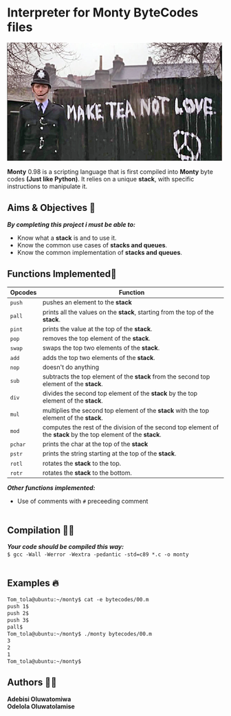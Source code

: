 #   Interpreter for Monty ByteCodes files
![stack_project](./stack_project.jpg)

**Monty** 0.98 is a scripting language that is first compiled into **Monty** byte codes **(Just like Python)**. It relies on a unique **stack**, with specific instructions to manipulate it.

## Aims & Objectives 🌟
***By completing this project i must be able to:***
-   Know what a **stack** is and to use it.
-   Know the common use cases of **stacks and queues**.
-   Know the common implementation of **stacks and queues**.

## Functions Implemented🌟
|   **Opcodes** |   **Function**    |
|   ----------  |   --------------  |
|   `push`      |    pushes an element to the **stack** |
|   `pall`      |   prints all the values on the **stack**, starting from the top of the **stack**. |
|   `pint`      |    prints the value at the top of the **stack**.  |
|   `pop`       |   removes the top element of the **stack**.   |
|   `swap`      |   swaps the top two elements of the **stack**.    |
|   `add`       |   adds the top two elements of the **stack**. |
|   `nop`       |   doesn't do anything |
|   `sub`       |   subtracts the top element of the **stack** from the second top element of the **stack**.    |
|   `div`       |   divides the second top element of the **stack** by the top element of the **stack**.    |
|   `mul`       |    multiplies the second top element of the **stack** with the top element of the **stack**.  |
|   `mod`       |   computes the rest of the division of the second top element of the **stack** by the top element of the **stack**.   |
|   `pchar`     |    prints the char at the top of the **stack**    |
|   `pstr`      |   prints the string starting at the top of the **stack**. |
|   `rotl`      |   rotates the **stack** to the top.   |
|   `rotr`      |   rotates the **stack** to the bottom.    |

***Other functions implemented:***
-   Use of comments with `#` preceeding comment
<br><br>

##  Compilation 🏃🏻
***Your code should be compiled this way:*** <br>
`$ gcc -Wall -Werror -Wextra -pedantic -std=c89 *.c -o monty`
<br><br>

## Examples 🔥
```
Tom_tola@ubuntu:~/monty$ cat -e bytecodes/00.m
push 1$
push 2$
push 3$
pall$
Tom_tola@ubuntu:~/monty$ ./monty bytecodes/00.m
3
2
1
Tom_tola@ubuntu:~/monty$
```

##  Authors 🤝🏽
**Adebisi Oluwatomiwa** <br>
**Odelola Oluwatolamise** <br>
